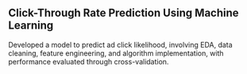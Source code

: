 <h2>Click-Through Rate Prediction Using Machine Learning</h2>
Developed a model to predict ad click likelihood, involving EDA, data cleaning, feature engineering, and algorithm implementation, with performance evaluated through cross-validation.
